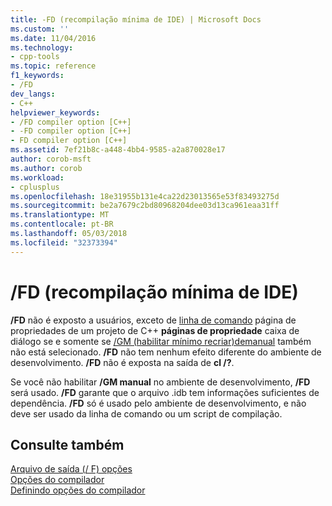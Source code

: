 ```yaml
---
title: -FD (recompilação mínima de IDE) | Microsoft Docs
ms.custom: ''
ms.date: 11/04/2016
ms.technology:
- cpp-tools
ms.topic: reference
f1_keywords:
- /FD
dev_langs:
- C++
helpviewer_keywords:
- /FD compiler option [C++]
- -FD compiler option [C++]
- FD compiler option [C++]
ms.assetid: 7ef21b8c-a448-4bb4-9585-a2a870028e17
author: corob-msft
ms.author: corob
ms.workload:
- cplusplus
ms.openlocfilehash: 18e31955b131e4ca22d23013565e53f83493275d
ms.sourcegitcommit: be2a7679c2bd80968204dee03d13ca961eaa31ff
ms.translationtype: MT
ms.contentlocale: pt-BR
ms.lasthandoff: 05/03/2018
ms.locfileid: "32373394"
---
```

# <a name="fd-ide-minimal-rebuild"></a>/FD (recompilação mínima de IDE)
**/FD** não é exposto a usuários, exceto de [linha de comando](../../ide/command-line-property-pages.md) página de propriedades de um projeto de C++ **páginas de propriedade** caixa de diálogo se e somente se [/GM (habilitar mínimo recriar)demanual](../../build/reference/gm-enable-minimal-rebuild.md) também não está selecionado. **/FD** não tem nenhum efeito diferente do ambiente de desenvolvimento. **/FD** não é exposta na saída de **cl /?**.  
  
 Se você não habilitar **/GM manual** no ambiente de desenvolvimento, **/FD** será usado. **/FD** garante que o arquivo .idb tem informações suficientes de dependência. **/FD** só é usado pelo ambiente de desenvolvimento, e não deve ser usado da linha de comando ou um script de compilação.  
  
## <a name="see-also"></a>Consulte também  
 [Arquivo de saída (/ F) opções](../../build/reference/output-file-f-options.md)   
 [Opções do compilador](../../build/reference/compiler-options.md)   
 [Definindo opções do compilador](../../build/reference/setting-compiler-options.md)